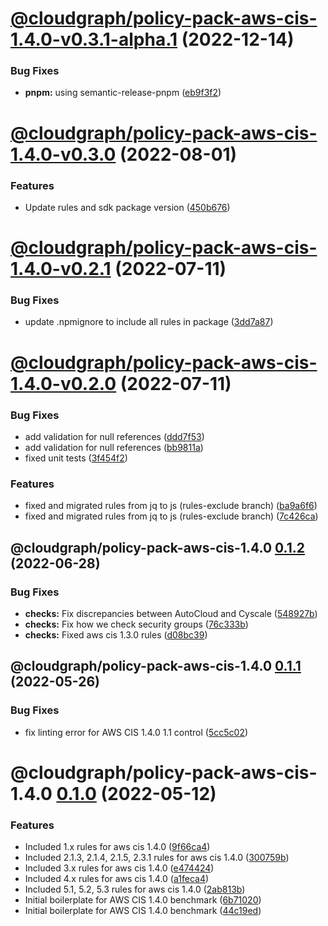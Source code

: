 # [@cloudgraph/policy-pack-aws-cis-1.4.0-v0.3.1-alpha.1](https://github.com/cloudgraphdev/cloudgraph-policy-packs/compare/@cloudgraph/policy-pack-aws-cis-1.4.0@0.3.0...@cloudgraph/policy-pack-aws-cis-1.4.0@0.3.1-alpha.1) (2022-12-14)


### Bug Fixes

* **pnpm:** using semantic-release-pnpm ([eb9f3f2](https://github.com/cloudgraphdev/cloudgraph-policy-packs/commit/eb9f3f22e85375b79be205c62adc09aa60628343))

# [@cloudgraph/policy-pack-aws-cis-1.4.0-v0.3.0](https://github.com/cloudgraphdev/cloudgraph-policy-packs/compare/@cloudgraph/policy-pack-aws-cis-1.4.0@0.2.1...@cloudgraph/policy-pack-aws-cis-1.4.0@0.3.0) (2022-08-01)


### Features

* Update rules and sdk package version ([450b676](https://github.com/cloudgraphdev/cloudgraph-policy-packs/commit/450b676836834634190c792e5a0e311dd41e5551))

# [@cloudgraph/policy-pack-aws-cis-1.4.0-v0.2.1](https://github.com/cloudgraphdev/cloudgraph-policy-packs/compare/@cloudgraph/policy-pack-aws-cis-1.4.0@0.2.0...@cloudgraph/policy-pack-aws-cis-1.4.0@0.2.1) (2022-07-11)


### Bug Fixes

* update .npmignore to include all rules in package ([3dd7a87](https://github.com/cloudgraphdev/cloudgraph-policy-packs/commit/3dd7a874ee4ff52ae8d6f948f39dcf8655eeda87))

# [@cloudgraph/policy-pack-aws-cis-1.4.0-v0.2.0](https://github.com/cloudgraphdev/cloudgraph-policy-packs/compare/@cloudgraph/policy-pack-aws-cis-1.4.0@0.1.4...@cloudgraph/policy-pack-aws-cis-1.4.0@0.2.0) (2022-07-11)


### Bug Fixes

* add validation for null references ([ddd7f53](https://github.com/cloudgraphdev/cloudgraph-policy-packs/commit/ddd7f537b1843b14fee55690e61bbdd605386daf))
* add validation for null references ([bb9811a](https://github.com/cloudgraphdev/cloudgraph-policy-packs/commit/bb9811a977595260db3204165350821bebd30a50))
* fixed unit tests ([3f454f2](https://github.com/cloudgraphdev/cloudgraph-policy-packs/commit/3f454f220ea0d1b73721a343a52f06c30619508b))


### Features

* fixed and migrated rules from jq to js (rules-exclude branch) ([ba9a6f6](https://github.com/cloudgraphdev/cloudgraph-policy-packs/commit/ba9a6f607acbe85cdfc291fd2075681d96122fe5))
* fixed and migrated rules from jq to js (rules-exclude branch) ([7c426ca](https://github.com/cloudgraphdev/cloudgraph-policy-packs/commit/7c426ca709b68bc0af8bfad96e50e3bcf31eaca2))

## @cloudgraph/policy-pack-aws-cis-1.4.0 [0.1.2](https://github.com/cloudgraphdev/cloudgraph-policy-packs/compare/@cloudgraph/policy-pack-aws-cis-1.4.0@0.1.1...@cloudgraph/policy-pack-aws-cis-1.4.0@0.1.2) (2022-06-28)


### Bug Fixes

* **checks:** Fix discrepancies between AutoCloud and Cyscale ([548927b](https://github.com/cloudgraphdev/cloudgraph-policy-packs/commit/548927b468f1cec096cb7e6c853a2968506368c6))
* **checks:** Fix how we check security groups ([76c333b](https://github.com/cloudgraphdev/cloudgraph-policy-packs/commit/76c333ba2b083826d2348d964d1a1ae3fc733711))
* **checks:** Fixed aws cis 1.3.0 rules ([d08bc39](https://github.com/cloudgraphdev/cloudgraph-policy-packs/commit/d08bc39612720c41b25fcc404317f489acf90bd6))

## @cloudgraph/policy-pack-aws-cis-1.4.0 [0.1.1](https://github.com/cloudgraphdev/cloudgraph-policy-packs/compare/@cloudgraph/policy-pack-aws-cis-1.4.0@0.1.0...@cloudgraph/policy-pack-aws-cis-1.4.0@0.1.1) (2022-05-26)


### Bug Fixes

* fix linting error for AWS CIS 1.4.0 1.1 control ([5cc5c02](https://github.com/cloudgraphdev/cloudgraph-policy-packs/commit/5cc5c022f1d05f7b90d01d16ca2d2a14b95c30af))

# @cloudgraph/policy-pack-aws-cis-1.4.0 [0.1.0](https://github.com/cloudgraphdev/cloudgraph-policy-packs/compare/@cloudgraph/policy-pack-aws-cis-1.4.0@0.0.0...@cloudgraph/policy-pack-aws-cis-1.4.0@0.1.0) (2022-05-12)


### Features

* Included 1.x rules for aws cis 1.4.0 ([9f66ca4](https://github.com/cloudgraphdev/cloudgraph-policy-packs/commit/9f66ca4053c513b085c6750307f3f68e1bbaf3da))
* Included 2.1.3, 2.1.4, 2.1.5, 2.3.1 rules for aws cis 1.4.0 ([300759b](https://github.com/cloudgraphdev/cloudgraph-policy-packs/commit/300759ba788063ef9be18b24cc77a0d427468b8c))
* Included 3.x rules for aws cis 1.4.0 ([e474424](https://github.com/cloudgraphdev/cloudgraph-policy-packs/commit/e47442484dcc62ce87ec623bf9208dade74af678))
* Included 4.x rules for aws cis 1.4.0 ([a1feca4](https://github.com/cloudgraphdev/cloudgraph-policy-packs/commit/a1feca47e0512f995c77e5ba12c83d77e2f69d0d))
* Included 5.1, 5.2, 5.3 rules for aws cis 1.4.0 ([2ab813b](https://github.com/cloudgraphdev/cloudgraph-policy-packs/commit/2ab813bfb6c10cddeca852ab3364f1c247ebb58a))
* Initial boilerplate for AWS CIS 1.4.0 benchmark ([6b71020](https://github.com/cloudgraphdev/cloudgraph-policy-packs/commit/6b71020391beba8dd5d429d9d6bb5f218e970829))
* Initial boilerplate for AWS CIS 1.4.0 benchmark ([44c19ed](https://github.com/cloudgraphdev/cloudgraph-policy-packs/commit/44c19edbce39bcf1feb7aaca1d995c0b2a42a30c))
